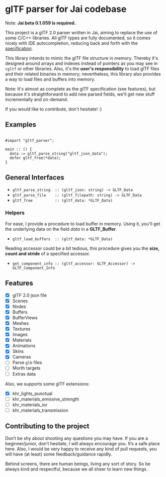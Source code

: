# glTF parser for Jai codebase

Note: **Jai beta 0.1.059 is required.**

This project is a glTF 2.0 parser written in Jai, aiming to replace the use of some C/C++ libraries. All glTF types are fully documented, so it comes nicely with IDE autocompletion, reducing
back and forth with the [specification](https://www.khronos.org/registry/glTF/specs/2.0/glTF-2.0.html).

This library intends to mimic the glTF file structure in memory. Thereby it's designed around arrays and indexes instead of pointers as you may see in `cgltf` or other libraries. Also, it's the **user's responsibility** to load glTF files and their related binaries in memory; nevertheless, this library also provides a way to load files and buffers into memory.

Note: It's almost as complete as the glTF specification (see features), but because it's straightforward to add new parsed fields, we'll get new stuff incrementally and on-demand.

If you would like to contribute, don't hesitate! :)

## Examples

```jai

#import "gltf_parser";

main :: () {
  data := gltf_parse_string("gltf_json_data");
  defer gltf_free(*data);
}

```

## General Interfaces

- `gltf_parse_string  :: (gltf_json: string) -> GLTF_Data`
- `gltf_parse_file    :: (gltf_filepath: string) -> GLTF_Data`
- `gltf_free          :: (gltf_data: *GLTF_Data)`

### Helpers

For ease, I provide a procedure to load buffer in memory. Using it, you'll get
the underlying data on the field *data* in a **GLTF_Buffer**.

- `gltf_load_buffers  :: (gltf_data: *GLTF_Data)`

Reading accessor could be a bit tedious, this procedure gives you
the **size, count and stride** of a specified accessor.

- `get_component_info :: (gltf_accessor: GLTF_Accessor) -> GLTF_Component_Info`

## Features

- [x] glTF 2.0 json file
- [x] Scenes
- [x] Nodes
- [x] Buffers
- [x] BufferViews
- [x] Meshes
- [x] Textures
- [x] Images
- [x] Materials
- [x] Animations
- [x] Skins
- [x] Cameras
- [ ] Parse `glb` files
- [ ] Morth targets
- [ ] Extras data

Also, we supports some glTF extensions:

- [x] khr_lights_punctual
- [ ] khr_materials_emissive_strength
- [ ] khr_materials_ior
- [ ] khr_materials_transmission

## Contributing to the project

Don’t be shy about shooting any questions you may have. If you are a beginner/junior, don’t hesitate, I will always encourage you. It’s a safe place here. Also, I would be very happy to receive any kind of pull requests, you will have (at least) some feedback/guidance rapidly.

Behind screens, there are human beings, living any sort of story. So be always kind and respectful, because we all sheer to learn new things.
